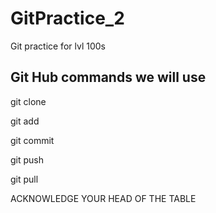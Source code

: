 # GitPractice_2
Git practice for lvl 100s

## Git Hub commands we will use
git clone

git add

git commit

git push

git pull

ACKNOWLEDGE YOUR HEAD OF THE TABLE
